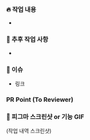 ### 🔥 작업 내용
- 

### 🤔 추후 작업 사항
- 

### 🔗 이슈
- 링크

### PR Point (To Reviewer)

### 📸 피그마 스크린샷 or 기능 GIF
(작업 내역 스크린샷)
